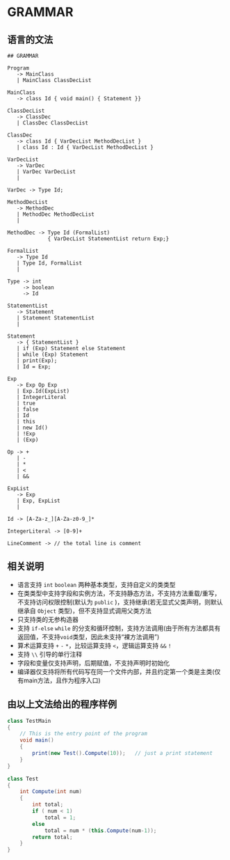 GRAMMAR
===

语言的文法
---

```text
## GRAMMAR

Program
   -> MainClass
   | MainClass ClassDecList

MainClass
   -> class Id { void main() { Statement }}

ClassDecList
   -> ClassDec
   | ClassDec ClassDecList

ClassDec
   -> class Id { VarDecList MethodDecList }
   | class Id : Id { VarDecList MethodDecList }

VarDecList
   -> VarDec
   | VarDec VarDecList
   |

VarDec -> Type Id;

MethodDecList
   -> MethodDec
   | MethodDec MethodDecList
   |

MethodDec -> Type Id (FormalList)
             { VarDecList StatementList return Exp;}

FormalList
   -> Type Id
   | Type Id, FormalList
   |

Type -> int
     -> boolean
     -> Id

StatementList
   -> Statement
   | Statement StatementList
   |

Statement
   -> { StatementList }
   | if (Exp) Statement else Statement
   | while (Exp) Statement
   | print(Exp);
   | Id = Exp;

Exp
   -> Exp Op Exp
   | Exp.Id(ExpList)
   | IntegerLiteral
   | true
   | false
   | Id
   | this
   | new Id()
   | !Exp
   | (Exp)

Op -> +
   | -
   | *
   | <
   | &&

ExpList
   -> Exp
   | Exp, ExpList
   |

Id -> [A-Za-z_][A-Za-z0-9_]*

IntegerLiteral -> [0-9]+

LineComment -> // the total line is comment
```

相关说明
---

+ 语言支持 `int` `boolean` 两种基本类型，支持自定义的类类型
+ 在类类型中支持字段和实例方法，不支持静态方法，不支持方法重载/重写，不支持访问权限控制(默认为 `public` )，支持继承(若无显式父类声明，则默认继承自 `Object` 类型)，但不支持显式调用父类方法
+ 只支持类的无参构造器
+ 支持 `if-else` `while` 的分支和循环控制，支持方法调用(由于所有方法都具有返回值，不支持`void`类型，因此未支持“裸方法调用”)
+ 算术运算支持 `+` `-` `*`，比较运算支持 `<`，逻辑运算支持 `&&` `!`
+ 支持 `\\` 引导的单行注释
+ 字段和变量仅支持声明，后期赋值，不支持声明时初始化
+ 编译器仅支持将所有代码写在同一个文件内部，并且约定第一个类是主类(仅有main方法，且作为程序入口)

由以上文法给出的程序样例
---

```java
class TestMain
{
    // This is the entry point of the program
    void main()
    {
        print(new Test().Compute(10));   // just a print statement
    }
}

class Test
{
    int Compute(int num)
    {
        int total;
        if ( num < 1)
            total = 1;
        else
            total = num * (this.Compute(num-1));
        return total;
    }
}
```